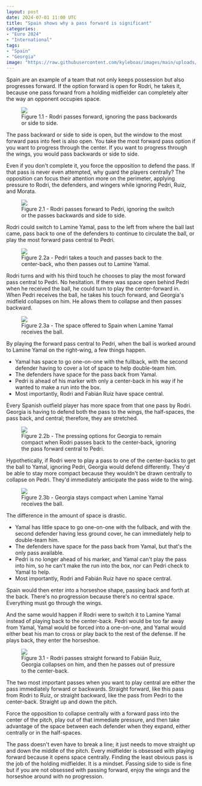 ```yaml
---
layout: post
date: 2024-07-01 11:00 UTC
title: "Spain shows why a pass forward is significant"
categories:
- "Euro 2024"
- "International"
tags:
- "Spain"
- "Georgia"
image: "https://raw.githubusercontent.com/kyleboas/images/main/uploads/2024/07/01/Image-01Jul2024_01:42:19.png"
---
```


Spain are an example of a team that not only keeps possession but also progresses forward. If the option forward is open for Rodri, he takes it, because one pass forward from a holding midfielder can completely alter the way an opponent occupies space.

<!---more---> 

<figure>
    <img src="https://raw.githubusercontent.com/kyleboas/images/main/uploads/2024/06/30/Image-30Jun2024_23:52:51.png">
    <figcaption>Figure 1.1 - Rodri passes forward, ignoring the pass backwards or side to side.</figcaption>
</figure>

The pass backward or side to side is open, but the window to the most forward pass into feet is also open. You take the most forward pass option if you want to progress through the center. If you want to progress through the wings, you would pass backwards or side to side. 

Even if you don't complete it, you force the opposition to defend the pass. If that pass is never even attempted, why guard the players centrally? The opposition can focus their attention more on the perimeter, applying pressure to Rodri, the defenders, and wingers while ignoring Pedri, Ruiz, and Morata. 

<figure>
    <img src="https://raw.githubusercontent.com/kyleboas/images/main/uploads/2024/07/01/Image-01Jul2024_00:44:03.png">
    <figcaption>Figure 2.1 - Rodri passes forward to Pedri, ignoring the switch or the passes backwards and side to side. </figcaption>
</figure>

Rodri could switch to Lamine Yamal, pass to the left from where the ball last came, pass back to one of the defenders to continue to circulate the ball, or play the most forward pass central to Pedri. 


<figure>
    <img src="https://raw.githubusercontent.com/kyleboas/images/main/uploads/2024/07/01/Image-01Jul2024_00:44:05.png">
    <figcaption>Figure 2.2a - Pedri takes a touch and passes back to the center-back, who then passes out to Lamine Yamal. </figcaption>
</figure>

Rodri turns and with his third touch he chooses to play the most forward pass central to Pedri. No hesitation. If there was space open behind Pedri when he received the ball, he could turn to play the center-forward in. When Pedri receives the ball, he takes his touch forward, and Georgia's midfield collapses on him. He allows them to collapse and then passes backward.

<figure>
    <img src="https://raw.githubusercontent.com/kyleboas/images/main/uploads/2024/07/01/Image-01Jul2024_00:44:06.png">
    <figcaption>Figure 2.3a - The space offered to Spain when Lamine Yamal receives the ball.</figcaption>
</figure>

By playing the forward pass central to Pedri, when the ball is worked around to Lamine Yamal on the right-wing, a few things happen. 

- Yamal has space to go one-on-one with the fullback, with the second defender having to cover a lot of space to help double-team him.
- The defenders have space for the pass back from Yamal.
- Pedri is ahead of his marker with only a center-back in his way if he wanted to make a run into the box.
- Most importantly, Rodri and Fabián Ruiz have space central. 

Every Spanish outfield player has more space from that one pass by Rodri. Georgia is having to defend both the pass to the wings, the half-spaces, the pass back, and central; therefore, they are stretched.

<figure>
    <img src="https://raw.githubusercontent.com/kyleboas/images/main/uploads/2024/07/01/Image-01Jul2024_00:44:08.png">
    <figcaption>Figure 2.2b - The pressing options for Georgia to remain compact when Rodri passes back to the center-back, ignoring the pass forward central to Pedri.</figcaption>
</figure>

Hypothetically, if Rodri were to play a pass to one of the center-backs to get the ball to Yamal, ignoring Pedri, Georgia would defend differently. They'd be able to stay more compact because they wouldn't be drawn centrally to collapse on Pedri. They'd immediately anticipate the pass wide to the wing.

<figure>
    <img src="https://raw.githubusercontent.com/kyleboas/images/main/uploads/2024/07/01/Image-01Jul2024_00:44:09.png">
    <figcaption>Figure 2.3b - Georgia stays compact when Lamine Yamal receives the ball.</figcaption>
</figure>

The difference in the amount of space is drastic.

- Yamal has little space to go one-on-one with the fullback, and with the second defender having less ground cover, he can immediately help to double-team him.
- The defenders have space for the pass back from Yamal, but that's the only pass available.
- Pedri is no longer ahead of his marker, and Yamal can't play the pass into him, so he can't make the run into the box, nor can Pedri check to Yamal to help. 
- Most importantly, Rodri and Fabián Ruiz have no space central. 

Spain would then enter into a horseshoe shape, passing back and forth at the back. There's no progression because there's no central space. Everything must go through the wings. 

And the same would happen if Rodri were to switch it to Lamine Yamal instead of playing back to the center-back. Pedri would be too far away from Yamal, Yamal would be forced into a one-on-one, and Yamal would either beat his man to cross or play back to the rest of the defense. If he plays back, they enter the horseshoe. 


<figure>
    <img src="https://raw.githubusercontent.com/kyleboas/images/main/uploads/2024/07/01/Image-01Jul2024_01:03:59.png">
    <figcaption>Figure 3.1 - Rodri passes straight forward to Fabián Ruiz, Georgia collapses on him, and then he passes out of pressure to the center-back.</figcaption>
</figure>

The two most important passes when you want to play central are either the pass immediately forward or backwards. Straight forward, like this pass from Rodri to Ruiz, or straight backward, like the pass from Pedri to the center-back. Straight up and down the pitch. 

Force the opposition to collapse centrally with a forward pass into the center of the pitch, play out of that immediate pressure, and then take advantage of the space between each defender when they expand, either centrally or in the half-spaces.

The pass doesn't even have to break a line; it just needs to move straight up and down the middle of the pitch. Every midfielder is obsessed with playing forward because it opens space centrally. Finding the least obvious pass is the job of the holding midfielder. It is a mindset. Passing side to side is fine but if you are not obsessed with passing forward, enjoy the wings and the horseshoe around with no progression. 